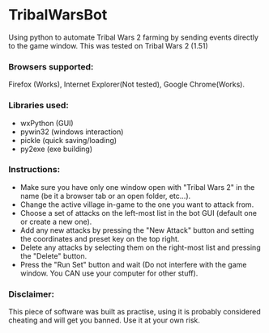 # TribalWarsBot
Using python to automate Tribal Wars 2 farming by sending events directly to the game window.
This was tested on Tribal Wars 2 (1.51)
### Browsers supported: 
Firefox (Works), Internet Explorer(Not tested), Google Chrome(Works).
### Libraries used:
- wxPython (GUI)
- pywin32 (windows interaction)
- pickle (quick saving/loading)
- py2exe (exe building)

### Instructions:
- Make sure you have only one window open with "Tribal Wars 2" in the name (be it a browser tab or an open folder, etc...).
- Change the active village in-game to the one you want to attack from.
- Choose a set of attacks on the left-most list in the bot GUI (default one or create a new one).
 - Add any new attacks by pressing the "New Attack" button and setting the coordinates and preset key on the top right.
 - Delete any attacks by selecting them on the right-most list and pressing the "Delete" button.
- Press the "Run Set" button and wait (Do not interfere with the game window. You CAN use your computer for other stuff).

### Disclaimer:
This piece of software was built as practise, using it is probably considered cheating and will get you banned. Use it at your own risk.

